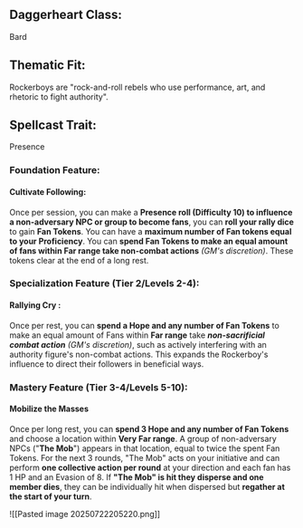 ## **Daggerheart Class:** 
Bard
## **Thematic Fit:**
Rockerboys are "rock-and-roll rebels who use performance, art, and rhetoric to fight authority".
## **Spellcast Trait:** 
Presence
### **Foundation Feature:** 
#### **Cultivate Following**: 
Once per session, you can make a **Presence roll (Difficulty 10) to influence a non-adversary NPC or group to become fans**, you can **roll your rally dice** to gain **Fan Tokens**. You can have a **maximum number of Fan tokens equal to your Proficiency**. You can **spend Fan Tokens to make an equal amount of fans within Far range take non-combat actions** *(GM's discretion)*. These tokens clear at the end of a long rest. 
### **Specialization Feature (Tier 2/Levels 2-4)**: 
#### **Rallying Cry** : 
Once per rest, you can **spend a Hope and any number of Fan Tokens** to make an equal amount of Fans within **Far range** take **_non-sacrificial combat action_** *(GM's discretion)*, such as actively interfering with an authority figure's non-combat actions. This expands the Rockerboy's influence to direct their followers in beneficial ways.
### **Mastery Feature (Tier 3-4/Levels 5-10)**: 
#### **Mobilize the Masses**
Once per long rest, you can **spend 3 Hope and any number of Fan Tokens** and choose a location within **Very Far range**. A group of non-adversary NPCs ("**The Mob**") appears in that location, equal to twice the spent Fan Tokens. For the next 3 rounds, "The Mob" acts on your initiative and can perform **one collective action per round** at your direction and each fan has 1 HP and an Evasion of 8. If **"The Mob" is hit they disperse and one member dies**, they can be individually hit when dispersed but **regather at the start of your turn**. 

![[Pasted image 20250722205220.png]]
